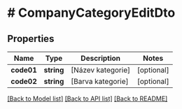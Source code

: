 # # CompanyCategoryEditDto

## Properties

Name | Type | Description | Notes
------------ | ------------- | ------------- | -------------
**code01** | **string** | [Název kategorie] | [optional]
**code02** | **string** | [Barva kategorie] | [optional]

[[Back to Model list]](../../README.md#models) [[Back to API list]](../../README.md#endpoints) [[Back to README]](../../README.md)
